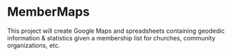 MemberMaps
==========

This project will create Google Maps and spreadsheets containing geodedic information &amp; statistics given a membership list for churches, community organizations, etc.